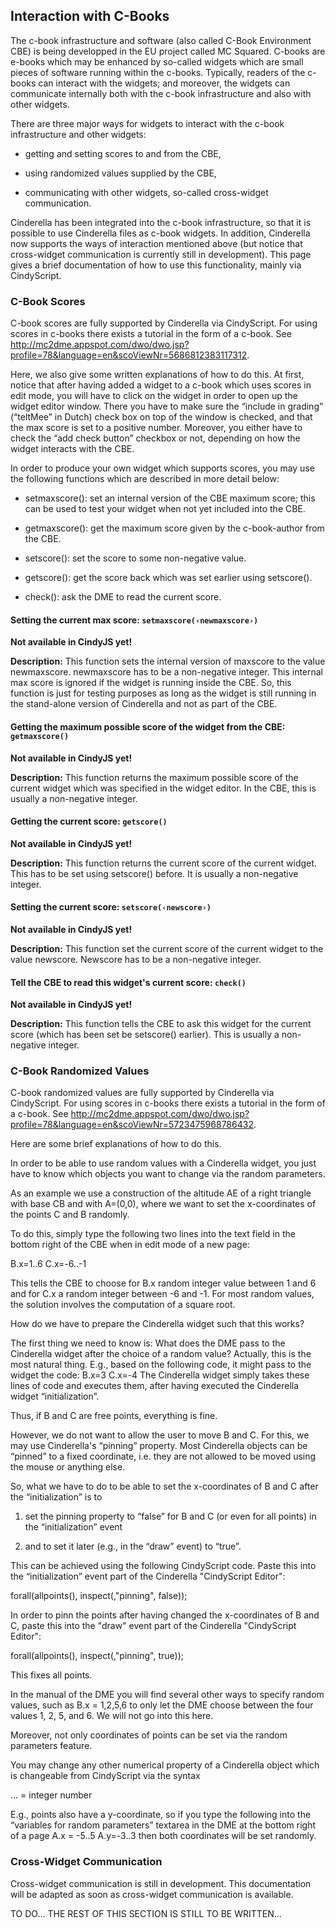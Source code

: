 ## Interaction with C-Books

The c-book infrastructure and software (also called C-Book Environment CBE) is being developped in the EU project called MC Squared.
C-books are e-books which may be enhanced by so-called widgets which are small pieces of software running within the c-books.
Typically, readers of the c-books can interact with the widgets; and moreover, the widgets can communicate internally both with the c-book infrastructure and also with other widgets.

There are three major ways for widgets to interact with the c-book infrastructure and other widgets:

-   getting and setting scores to and from the CBE,

-   using randomized values supplied by the CBE,

-   communicating with other widgets, so-called cross-widget communication.

Cinderella has been integrated into the c-book infrastructure, so that it is possible to use Cinderella files as c-book widgets.
In addition, Cinderella now supports the ways of interaction mentioned above (but notice that cross-widget communication is currently still in development).
This page gives a brief documentation of how to use this functionality, mainly via CindyScript.

### C-Book Scores

C-book scores are fully supported by Cinderella via CindyScript.
For using scores in c-books there exists a tutorial in the form of a c-book.
See http://mc2dme.appspot.com/dwo/dwo.jsp?profile=78&language=en&scoViewNr=5686812383117312.

Here, we also give some written explanations of how to do this.
At first, notice that after having added a widget to a c-book which uses scores in edit mode, you will have to click on the widget in order to open up the widget editor window.
There you have to make sure the “include in grading” (“teltMee” in Dutch) check box on top of the window is checked, and that the max score is set to a positive number.
Moreover, you either have to check the “add check button” checkbox or not, depending on how the widget interacts with the CBE.

In order to produce your own widget which supports scores, you may use the following functions which are described in more detail below:

-   setmaxscore(): set an internal version of the CBE maximum score; this can be used to test your widget when not yet included into the CBE.

-   getmaxscore(): get the maximum score given by the c-book-author from the CBE.

-   setscore(): set the score to some non-negative value.

-   getscore(): get the score back which was set earlier using setscore().

-   check(): ask the DME to read the current score.

#### Setting the current max score: `setmaxscore(‹newmaxscore›)`

**Not available in CindyJS yet!**

**Description:**
This function sets the internal version of maxscore to the value newmaxscore.
newmaxscore has to be a non-negative integer.
This internal max score is ignored if the widget is running inside the CBE.
So, this function is just for testing purposes as long as the widget is still running in the stand-alone version of Cinderella and not as part of the CBE.

#### Getting the maximum possible score of the widget from the CBE: `getmaxscore()`

**Not available in CindyJS yet!**

**Description:**
This function returns the maximum possible score of the current widget which was specified in the widget editor.
In the CBE, this is usually a non-negative integer.

#### Getting the current score: `getscore()`

**Not available in CindyJS yet!**

**Description:**
This function returns the current score of the current widget.
This has to be set using setscore() before.
It is usually a non-negative integer.

#### Setting the current score: `setscore(‹newscore›)`

**Not available in CindyJS yet!**

**Description:**
This function set the current score of the current widget to the value newscore.
Newscore has to be a non-negative integer.

#### Tell the CBE to read this widget's current score: `check()`

**Not available in CindyJS yet!**

**Description:**
This function tells the CBE to ask this widget for the current score (which has been set be setscore() earlier).
This is usually a non-negative integer.

### C-Book Randomized Values

C-book randomized values are fully supported by Cinderella via CindyScript.
For using scores in c-books there exists a tutorial in the form of a c-book.
See http://mc2dme.appspot.com/dwo/dwo.jsp?profile=78&language=en&scoViewNr=5723475968786432.

Here are some brief explanations of how to do this.

In order to be able to use random values with a Cinderella widget,
you just have to know which objects you want to change via the random parameters.

As an example we use a construction of the altitude AE of a right triangle with base CB and with A=(0,0), where we want to set the x-coordinates of the points C and B randomly.

To do this, simply type the following two lines into the text field in the bottom right of the CBE when in edit mode of a new page:

B.x=1..6
C.x=-6..-1

This tells the CBE to choose for B.x random integer value between 1 and 6 and for C.x a random integer between -6 and -1.
For most random values, the solution involves the computation of a square root.

How do we have to prepare the Cinderella widget such that this works?

The first thing we need to know is:
What does the DME pass to the Cinderella widget after the choice of a random value?
Actually, this is the most natural thing.
E.g., based on the following code, it might pass to the widget the code:
B.x=3
C.x=-4
The Cinderella widget simply takes these lines of code and executes them, after having executed the Cinderella widget “initialization”.

Thus, if B and C are free points, everything is fine.

However, we do not want to allow the user to move B and C.
For this, we may use Cinderella's “pinning” property.
Most Cinderella objects can be “pinned” to a fixed coordinate, i.e.
they are not allowed to be moved using the mouse or anything else.

So, what we have to do to be able to set the x-coordinates of B and C after the “initialization” is to

1. set the pinning property to “false” for B and C (or even for all points) in the “initialization” event

2. and to set it later (e.g., in the “draw” event) to “true”.

This can be achieved using the following CindyScript code.
Paste this into the “initialization” event part of the Cinderella "CindyScript Editor":

forall(allpoints(), inspect(,"pinning", false));

In order to pinn the points after having changed the x-coordinates of B and C,
paste this into the "draw" event part of the Cinderella "CindyScript Editor":

forall(allpoints(), inspect(,"pinning", true));

This fixes all points.

In the manual of the DME you will find several other ways to specify random values, such as
B.x = 1,2,5,6
to only let the DME choose between the four values 1, 2, 5, and 6.
We will not go into this here.

Moreover, not only coordinates of points can be set via the random parameters feature.

You may change any other numerical property of a Cinderella object which is changeable from CindyScript via the syntax

...
= integer number

E.g., points also have a y-coordinate, so if you type the following into the “variables for random parameters”
textarea in the DME at the bottom right of a page
A.x = -5..5
A.y=-3..3
then both coordinates will be set randomly.

### Cross-Widget Communication

Cross-widget communication is still in development.
This documentation will be adapted as soon as cross-widget communication is available.

TO DO...
THE REST OF THIS SECTION IS STILL TO BE WRITTEN...
